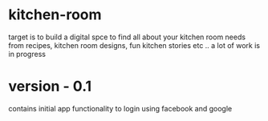 # kitchen-room
target is to build a digital spce to find all about your kitchen room needs from recipes, kitchen room designs, fun kitchen stories etc .. a lot of work is in progress 
# version - 0.1
contains initial app functionality to login  using facebook and google
